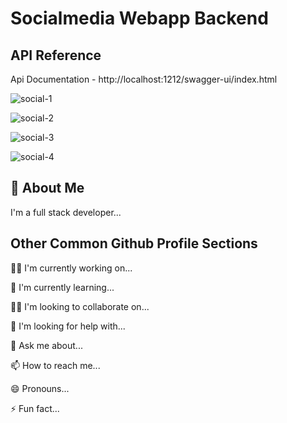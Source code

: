 
# Socialmedia Webapp Backend




## API Reference

Api Documentation - http://localhost:1212/swagger-ui/index.html

![social-1](https://github.com/hridayeshadhikari/SpringBoot-validation-ExceptionHandling/assets/140496685/af32ed64-69d1-41c8-8d82-788b8c80b9ee)

![social-2](https://github.com/hridayeshadhikari/SpringBoot-validation-ExceptionHandling/assets/140496685/71e96cc0-1e72-4073-b23d-5413a5b6f90e)

![social-3](https://github.com/hridayeshadhikari/SpringBoot-validation-ExceptionHandling/assets/140496685/300813c9-333f-49f2-8164-c375bca12a98)

![social-4](https://github.com/hridayeshadhikari/SpringBoot-validation-ExceptionHandling/assets/140496685/8eb897c2-97f7-4e2f-b22b-e761174a301a)






## 🚀 About Me
I'm a full stack developer...


## Other Common Github Profile Sections
👩‍💻 I'm currently working on...

🧠 I'm currently learning...

👯‍♀️ I'm looking to collaborate on...

🤔 I'm looking for help with...

💬 Ask me about...

📫 How to reach me...

😄 Pronouns...

⚡️ Fun fact...

